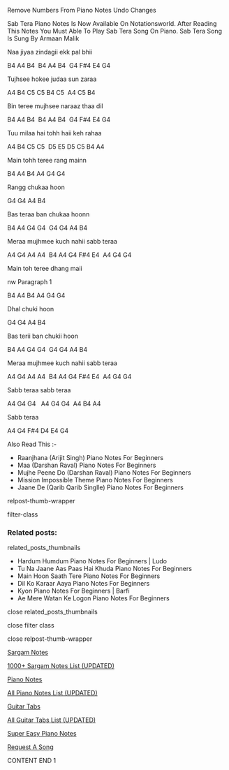 
Remove Numbers From Piano Notes
Undo Changes

Sab Tera Piano Notes Is Now Available On Notationsworld. After Reading This Notes You Must Able To Play Sab Tera Song On Piano. Sab Tera Song Is Sung By Armaan Malik

Naa jiyaa zindagii ekk pal bhii

B4 A4 B4  B4 A4 B4  G4 F#4 E4 G4

Tujhsee hokee judaa sun zaraa

A4 B4 C5 C5 B4 C5  A4 C5 B4

Bin teree mujhsee naraaz thaa dil

B4 A4 B4  B4 A4 B4  G4 F#4 E4 G4

Tuu milaa hai tohh haii keh rahaa

A4 B4 C5 C5  D5 E5 D5 C5 B4 A4

Main tohh teree rang mainn

B4 A4 B4 A4 G4 G4

Rangg chukaa hoon

G4 G4 A4 B4

Bas teraa ban chukaa hoonn

B4 A4 G4 G4  G4 G4 A4 B4

Meraa mujhmee kuch nahii sabb teraa

A4 G4 A4 A4  B4 A4 G4 F#4 E4  A4 G4 G4

Main toh teree dhang maii

nw Paragraph 1

B4 A4 B4 A4 G4 G4

Dhal chuki hoon

G4 G4 A4 B4

Bas terii ban chukii hoon

B4 A4 G4 G4  G4 G4 A4 B4

Meraa mujhmee kuch nahii sabb teraa

A4 G4 A4 A4  B4 A4 G4 F#4 E4  A4 G4 G4

Sabb teraa sabb teraa

A4 G4 G4   A4 G4 G4  A4 B4 A4

Sabb teraa

A4 G4 F#4 D4 E4 G4

Also Read This :-

* Raanjhana (Arijit Singh) Piano Notes For Beginners
* Maa (Darshan Raval) Piano Notes For Beginners
* Mujhe Peene Do (Darshan Raval) Piano Notes For Beginners
* Mission Impossible Theme Piano Notes For Beginners
* Jaane De (Qarib Qarib Singlle) Piano Notes For Beginners

relpost-thumb-wrapper

filter-class

### Related posts:

related_posts_thumbnails

* Hardum Humdum Piano Notes For Beginners | Ludo
* Tu Na Jaane Aas Paas Hai Khuda Piano Notes For Beginners
* Main Hoon Saath Tere Piano Notes For Beginners
* Dil Ko Karaar Aaya Piano Notes For Beginners
* Kyon Piano Notes For Beginners | Barfi
* Ae Mere Watan Ke Logon Piano Notes For Beginners

close related_posts_thumbnails

close filter class

close relpost-thumb-wrapper

[Sargam Notes](https://www.notationsworld.com/sargam-notes.html)

[1000+ Sargam Notes List (UPDATED)](https://www.notationsworld.com/all-songs-list-sargam-notes.html)

[Piano Notes](https://www.notationsworld.com/piano-notes.html)

[All Piano Notes List (UPDATED)](https://www.notationsworld.com/all-songs-list-piano-notes.html)

[Guitar Tabs](https://www.notationsworld.com/guitar-tabs.html)

[All Guitar Tabs List (UPDATED)](https://www.notationsworld.com/all-songs-list-guitar-tabs.html)

[Super Easy Piano Notes](https://studywall.in/)

[Request A Song](https://www.notationsworld.com/request-a-song.html)

CONTENT END 1

